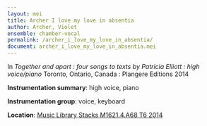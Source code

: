 ```yaml
---
layout: mei
title: Archer I love my love in absentia
author: Archer, Violet 
ensemble: chamber-vocal
permalink: /archer_i_love_my_love_in_absentia/
document: archer_i_love_my_love_in_absentia.mei
---
```


In *Together and apart : four songs to texts by Patricia Elliott : high voice/piano* Toronto, Ontario, Canada : Plangere Editions 2014

**Instrumentation summary**: high voice, piano

**Instrumentation group**: voice, keyboard

**Location**: <a href="https://tufts.primo.exlibrisgroup.com/permalink/01TUN_INST/1kc9gia/alma991018331561603851" target="_blank">Music Library Stacks M1621.4.A68 T6 2014</a>